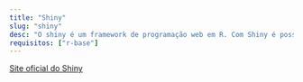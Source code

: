 ```yaml
---
title: "Shiny"
slug: "shiny"
desc: "O shiny é um framework de programação web em R. Com Shiny é possível criar páginas e relatórios interativos usando R de forma muito intuitiva."
requisitos: ["r-base"]
---
```


[<i class="far fa-newspaper"></i> Site oficial do Shiny](https://shiny.rstudio.com)


